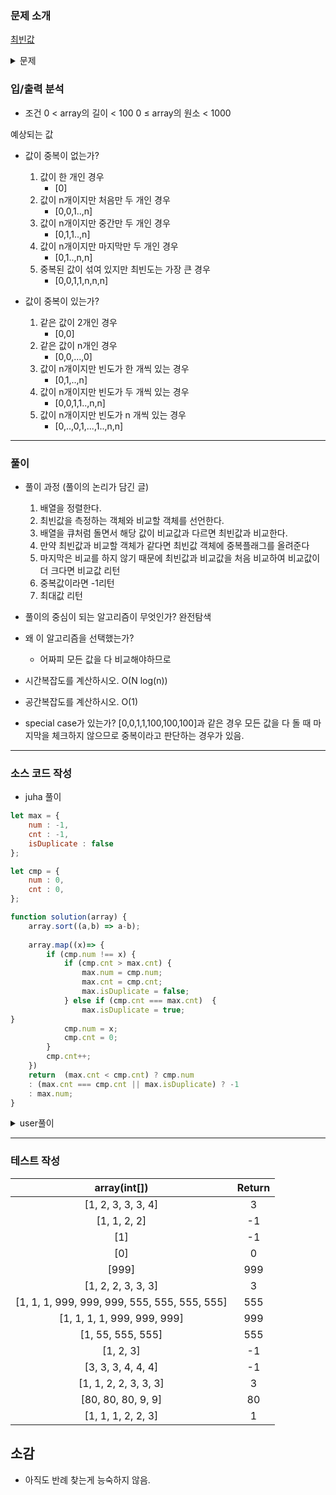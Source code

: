 ### 문제 소개

[최빈값](https://school.programmers.co.kr/learn/courses/30/lessons/120812)

<details>
<summary>문제</summary>
<div markdown="1">

최빈값은 주어진 값 중에서 가장 자주 나오는 값을 의미합니다. 정수 배열 array가 매개변수로 주어질 때, 최빈값을 return 하도록 solution 함수를 완성해보세요. 최빈값이 여러 개면 -1을 return 합니다.

</div>
</details>

### 입/출력 분석

* 조건
  0 < array의 길이 < 100
  0 ≤ array의 원소 < 1000

예상되는 값
* 값이 중복이 없는가?
  1. 값이 한 개인 경우
      * [0]
  2. 값이 n개이지만 처음만 두 개인 경우
      * [0,0,1..,n]
  3. 값이 n개이지만 중간만 두 개인 경우
      * [0,1,1..,n]
  4. 값이 n개이지만 마지막만 두 개인 경우
      * [0,1..,n,n]
  5. 중복된 값이 섞여 있지만 최빈도는 가장 큰 경우
      * [0,0,1,1,n,n,n]

* 값이 중복이 있는가?
  1. 같은 값이 2개인 경우
      * [0,0]
  2. 같은 값이 n개인 경우
      * [0,0,...,0]
  3. 값이 n개이지만 빈도가 한 개씩 있는 경우
      * [0,1,..,n]
  4. 값이 n개이지만 빈도가 두 개씩 있는 경우
      * [0,0,1,1..,n,n]
  5. 값이 n개이지만 빈도가 n 개씩 있는 경우
      * [0,..,0,1,...,1..,n,n]

---

### 풀이

- 풀이 과정 (풀이의 논리가 담긴 글)

  1. 배열을 정렬한다.
  2. 최빈값을 측정하는 객체와 비교할 객체를 선언한다.
  3. 배열을 큐처럼 돌면서 해당 값이 비교값과 다르면 최빈값과 비교한다.
  4. 만약 최빈값과 비교할 객체가 같다면 최빈값 객체에 중복플래그를 올려준다
  5. 마지막은 비교를 하지 않기 때문에 최빈값과 비교값을 처음 비교하여 비교값이 더 크다면 비교값 리턴
  6. 중복값이라면 -1리턴
  7. 최대값 리턴

- 풀이의 중심이 되는 알고리즘이 무엇인가?
    완전탐색

- 왜 이 알고리즘을 선택했는가?
    - 어짜피 모든 값을 다 비교해야하므로

- 시간복잡도를 계산하시오.
  O(N log(n))

- 공간복잡도를 계산하시오.
  O(1)

- special case가 있는가?
[0,0,1,1,100,100,100]과 같은 경우 모든 값을 다 돌 때 마지막을 체크하지 않으므로 중복이라고 판단하는 경우가 있음.
 
---

### 소스 코드 작성

- juha 풀이

```js
let max = {
    num : -1,
    cnt : -1,
    isDuplicate : false
};

let cmp = {
    num : 0,
    cnt : 0,
};

function solution(array) {
    array.sort((a,b) => a-b);
    
    array.map((x)=> { 
        if (cmp.num !== x) {
            if (cmp.cnt > max.cnt) {
                max.num = cmp.num;
                max.cnt = cmp.cnt;
                max.isDuplicate = false;
            } else if (cmp.cnt === max.cnt)  {
                max.isDuplicate = true;
}
            cmp.num = x;
            cmp.cnt = 0;
        }
        cmp.cnt++;
    })
    return  (max.cnt < cmp.cnt) ? cmp.num 
    : (max.cnt === cmp.cnt || max.isDuplicate) ? -1 
    : max.num;
}
```

<details>
<summary>user풀이</summary>
<div markdown="2">

```js
function solution(array) {
    let m = new Map();
    for (let n of array) m.set(n, (m.get(n) || 0) + 1);
    m = [...m].sort((a, b) => b[1] - a[1]);
    return m.length === 1 || m[0][1] > m[1][1] ? m[0][0] : -1;
}
```

</div>
</details>

---

### 테스트 작성

|array(int[])|Return|
|:---:|:---:|
[1, 2, 3, 3, 3, 4]| 3|
|[1, 1, 2, 2]|-1|
|[1]|-1|
|[0]|0|
|[999]|999|
|[1, 2, 2, 3, 3, 3]|3|
|[1, 1, 1, 999, 999, 999, 555, 555, 555, 555]|555|
|[1, 1, 1, 1, 999, 999, 999]|999|
|[1, 55, 555, 555]|555|
|[1, 2, 3]|-1|
|[3, 3, 3, 4, 4, 4]|-1|
|[1, 1, 2, 2, 3, 3, 3]|3|
|[80, 80, 80, 9, 9]|80|
|[1, 1, 1, 2, 2, 3]|1|
 
## 소감
  - 아직도 반례 찾는게 능숙하지 않음.
